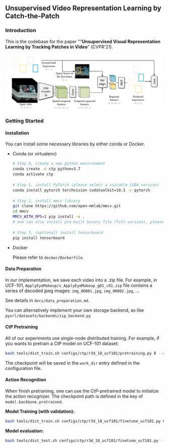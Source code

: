 ## Unsupervised Video Representation Learning by Catch-the-Patch

### Introduction

This is the codebase for the paper ""**Unsupervised Visual Representation Learning by Tracking Patches in Video**" (CVPR'21).

![](docs/framework.jpg)





### Getting Started

#### Installation

You can install some necessary libraries by either conda or Docker.

* Conda (or  virtualenv)

  ```bash
  # Step 0, create a new python environment
  conda create -n ctp python=3.7
  conda activate ctp
  
  # Step 1, install PyTorch (please select a suitable CUDA version)
  conda install pytorch torchvision cudatoolkit=10.1 -c pytorch
  
  # Step 2, install mmcv library
  git clone https://github.com/open-mmlab/mmcv.git
  cd mmcv
  MMCV_WITH_OPS=1 pip install -e .
  # one can also install pre-built binary file (full-version), please refer to the official repo, https://github.com/open-mmlab/mmcv
  
  # Step 3, (optional) install tensorboard
  pip install tensorboard
  ```

* Docker

  Please refer to `docker/Dockerfile`.



#### Data Preparation

In our implementation, we save each video into a .zip file. For example, in UCF-101, `ApplyEyeMakeup/v_ApplyEyeMakeup_g01_c01.zip` file contains a series of decoded jpeg images: `img_00001.jpg`, `img_00002.jpg`, ...

See details in `docs/data_preparation.md`.

You can alternatively implement your own storage backend, as like `pyvrl/datasets/backends/zip_backend.py`


#### CtP Pretraining

All of our experiments use single-node distributed training. For example, if you wants to pretrain a CtP model on UCF-101 dataset:

```bash
bash tools/dist_train.sh configs/ctp/r3d_18_ucf101/pretraining.py 8 --data_dir /video_data/
```

The checkpoint will be saved in the `work_dir` entry defined in the configuration file.



#### Action Recognition

When finish pretraining, one can use the CtP-pretrained model to initialize the action recognizer. The checkpoint path is defined in the key of `model.backbone.pretrained`.

**Model Training (with validation):**

```bash
bash tools/dist_train.sh configs/ctp/r3d_18_ucf101/finetune_ucf101.py 8 --data_dir /video_data/ --validate
```

**Model evaluation:**

```bash
bash tools/dist_test.sh configs/ctp/r3d_18_ucf101/finetune_ucf101.py --gpus 8 --data_dir /video_data/ --progress
```

